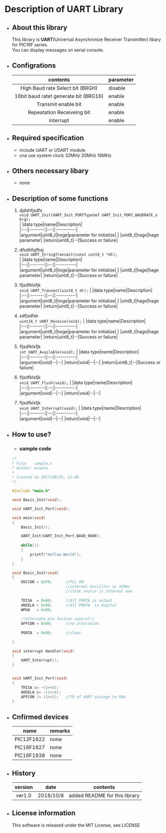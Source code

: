# Description of UART Library

- ## About this library
    This library is **UART**(Universal Asynchronize Receiver Transmitter) libary for PIC16F series.   
    You can display messages on serial console.

- ## Configrations 
    |contents|parameter|
    |:--:|:------|
    |High Baud rate Select bit (BRGH)|disable|
    |16bit baud ratet generate bit (BRG16)|enable|
    |Transmit enable bit|enable|
    |Repeatation Receiveing bit|enable|
    |interrupt|enable|

- ## Required specification
    - include UART or USART module 
    - cna use system clock 32MHz 20MHz 16MHz

- ## Others necessary libary
    - none

- ## Description of some functions
    1. djdshfjsdfs    
        `void UART_Init(UART_Init_PORTTypedef UART_Init_PORT,BAUDRATE_u brg);`   
        | |data type|name|Description|     
        |:--:|:-------:|:--:|:----------|   
        |argument|uint8_t|hoge|parameter for initialize|
        |        |uint8_t|hage|hage parameter|
        |return|uint8_t|--|Success or failure|
    2. dfsdhfsjfhsj   
    `void UART_StringTransmit(const uint8_t *dt);`   
        | |data type|name|Description|     
        |:--:|:-------:|:--:|:----------|   
        |argument|uint8_t|hoge|parameter for initialize|
        |        |uint8_t|hage|hage parameter|
        |return|uint8_t|--|Success or failure|
    
    3. fljsdfklsfjk    
    `void UART_Transmit(uint8_t dt);`
        | |data type|name|Description|     
        |:--:|:-------:|:--:|:----------|   
        |argument|uint8_t|hoge|parameter for initialize|
        |        |uint8_t|hage|hage parameter|
        |return|uint8_t|--|Success or failure|
    
    4. sdfjsdfsk    
    `uint16_t UART_Receive(void);`
        | |data type|name|Description|     
        |:--:|:-------:|:--:|:----------|   
        |argument|uint8_t|hoge|parameter for initialize|
        |        |uint8_t|hage|hage parameter|
        |return|uint8_t|--|Success or failure|

    3. fljsdfklsfjk    
    `int UART_Available(void);`
        | |data type|name|Description|     
        |:--:|:-------:|:--:|:----------|   
        |argument|void|--|--|
        |return|void|--|--|
        |return|uint8_t|--|Success or failure|

    3. fljsdfklsfjk    
    `void UART_Flush(void);`
        | |data type|name|Description|     
        |:--:|:-------:|:--:|:----------|   
        |argument|void|--|--|
        |return|void|--|--|

    3. fljsdfklsfjk    
    `void UART_Interrupt(void);`
        | |data type|name|Description|     
        |:--:|:-------:|:--:|:----------|   
        |argument|void|--|--|
        |return|void|--|--|
        

- ## How to use?
    - ### sample code
    ~~~C
    /*
    * File:   sample.c
    * Author: evaota
    *
    * Created on 2017/08/25, 11:48
    */

    #include "main.h"

    void Basic_Init(void);

    void UART_Init_Port(void);

    void main(void)
    {
        Basic_Init();

        UART_Init(UART_Init_Port,BAUD_9600);
        
        while(1)
        {
            printf("Hellow World");   
        }    
    }

    void Basic_Init(void)
    {
        OSCCON = 0xF0;      //PLL ON: 
                            //internal Oscilltor is 32MHz
                            //clock source is internal one.
        
        TRISA  = 0x00;      //All PORTA is output 
        ANSELA = 0x00;      //All PORTA  is digital
        WPUA   = 0x00;        
        
        /*alternate pin fuction control*/
        APFCON = 0x00;      //no alteration
        
        PORTA  = 0x00;      //clear
        
    }

    void interrupt Handler(void)
    {
        UART_Interrupt();
    }


    void UART_Init_Port(void)
    {
        TRISA &= ~(1<<4);
        ANSELA &= ~(1<<4);
        APFCON |= (1<<2);   //TX of UART assingn to RA4
    }
    ~~~
- ## Cnfirmed devices 
    |name|remarks|
    |:--:|:------|
    |PIC12F1822|none|
    |PIC16F1827|none|
    |PIC16F1938|none|


- ## History
    |version  |date|contents |
    |:-----:|:-------:|:----------------:|
    |ver1.0 |2018/10/8|added README for this library|

- ## License information
    This software is released under the MIT License, see LICENSE